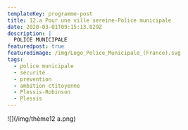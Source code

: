 ```yaml
---
templateKey: programme-post
title: 12.a Pour une ville sereine-Police municipale
date: 2020-03-01T09:15:13.829Z
description: |
  POLICE MUNICIPALE
featuredpost: true
featuredimage: /img/Logo_Police_Municipale_(France).svg
tags:
  - police municipale
  - sécurité
  - prévention
  - ambition ctitoyenne
  - Plessis-Robinson
  - Plessis
---
```

![](/img/thème12 a.png)
